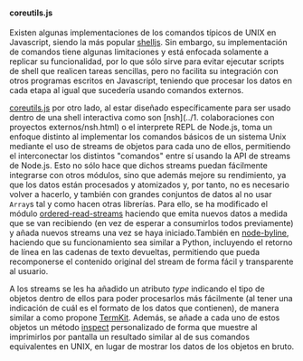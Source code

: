 #### coreutils.js

Existen algunas implementaciones de los comandos típicos de UNIX en Javascript,
siendo la más popular [shelljs](http://shelljs.org). Sin embargo, su
implementación de comandos tiene algunas limitaciones y está enfocada
solamente a replicar su funcionalidad, por lo que sólo sirve para evitar
ejecutar scripts de shell que realicen tareas sencillas, pero no facilita su
integración con otros programas escritos en Javascript, teniendo que procesar
los datos en cada etapa al igual que sucedería usando comandos externos.

[coreutils.js](https://github.com/piranna/coreutils.js) por otro lado, al estar
diseñado específicamente para ser usado dentro de una shell interactiva como son
[nsh](../1. colaboraciones con proyectos externos/nsh.html) o el interprete REPL
de Node.js, toma un enfoque distinto al implementar los comandos básicos de un
sistema Unix mediante el uso de streams de objetos para cada uno de ellos,
permitiendo el interconectar los distintos "comandos" entre sí usando la API de
streams de Node.js. Esto no sólo hace que dichos streams puedan fácilmente
integrarse con otros módulos, sino que además mejore su rendimiento, ya que
los datos están procesados y atomizados y, por tanto, no es necesario volver a
hacerlo, y también con grandes conjuntos de datos al no usar `Array`s tal y como
hacen otras librerías. Para ello, se ha modificado el módulo
[ordered-read-streams](https://github.com/armed/ordered-read-streams) haciendo
que emita nuevos datos a medida que se van recibiendo (en vez de esperar a
consumirlos todos previamente) y añada nuevos streams una vez se haya
iniciado.También en [node-byline](https://github.com/Tsenzuk/node-byline),
haciendo que su funcionamiento sea similar a Python, incluyendo el retorno
de línea en las cadenas de texto devueltas, permitiendo que pueda recomponerse
el contenido original del stream de forma fácil y transparente al usuario.

A los streams se les ha añadido un atributo *type* indicando el tipo de
objetos dentro de ellos para poder procesarlos más fácilmente (al tener
una indicación de cuál es el formato de los datos que contienen), de manera
similar a como propone [TermKit](http://acko.net/blog/on-termkit). Además, se añade a cada uno de estos objetos un método
[inspect](https://nodejs.org/api/util.html#util_custom_inspect_function_on_objects)
personalizado de forma que muestre al imprimirlos por pantalla un resultado
similar al de sus comandos equivalentes en UNIX, en lugar de mostrar los datos de
los objetos en bruto.

